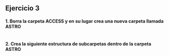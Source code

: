 ## Ejercicio 3
#### 1. Borra la carpeta ACCESS y en su lugar crea una nueva carpeta llamada ASTRO
```

```
#### 2. Crea la siguiente estructura de subcarpetas dentro de la carpeta ASTRO


